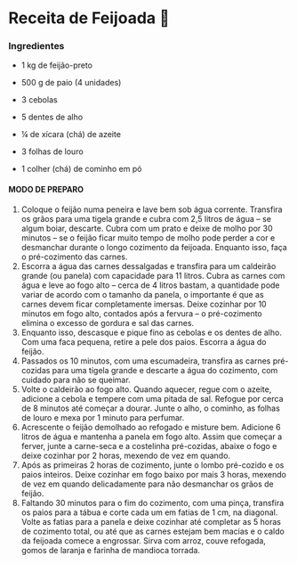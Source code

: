 # Receita de Feijoada :seedling:

### Ingredientes

- 1 kg de feijão-preto

- 500 g de paio (4 unidades)
- 3 cebolas
- 5 dentes de alho
- ¼ de xícara (chá) de azeite
- 3 folhas de louro
- 1 colher (chá) de cominho em pó

#### MODO DE PREPARO

1. Coloque o feijão numa peneira e lave bem sob água corrente. Transfira os grãos para uma tigela grande e cubra com 2,5 litros de água – se algum boiar, descarte. Cubra com um prato e deixe de molho por 30 minutos – se o feijão ficar muito tempo de molho pode perder a cor e desmanchar durante o longo cozimento da feijoada. Enquanto isso, faça o pré-cozimento das carnes.
2. Escorra a água das carnes dessalgadas e transfira para um caldeirão grande (ou panela) com capacidade para 11 litros. Cubra as carnes com água e leve ao fogo alto – cerca de 4 litros bastam, a quantidade pode variar de acordo com o tamanho da panela, o importante é que as carnes devem ficar completamente imersas. Deixe cozinhar por 10 minutos em fogo alto, contados após a fervura – o pré-cozimento elimina o excesso de gordura e sal das carnes. 
3. Enquanto isso, descasque e pique fino as cebolas e os dentes de alho. Com uma faca pequena, retire a pele dos paios. Escorra a água do feijão. 
4. Passados os 10 minutos, com uma escumadeira, transfira as carnes pré-cozidas para uma tigela grande e descarte a água do cozimento, com cuidado para não se queimar.
5. Volte o caldeirão ao fogo alto. Quando aquecer, regue com o azeite, adicione a cebola e tempere com uma pitada de sal. Refogue por cerca de 8 minutos até começar a dourar. Junte o alho, o cominho, as folhas de louro e mexa por 1 minuto para perfumar. 
6. Acrescente o feijão demolhado ao refogado e misture bem. Adicione 6 litros de água e mantenha a panela em fogo alto. Assim que começar a ferver, junte a carne-seca e a costelinha pré-cozidas, abaixe o fogo e deixe cozinhar por 2 horas, mexendo de vez em quando. 
7. Após as primeiras 2 horas de cozimento, junte o lombo pré-cozido e os paios inteiros. Deixe cozinhar em fogo baixo por mais 3 horas, mexendo de vez em quando delicadamente para não desmanchar os grãos de feijão. 
8. Faltando 30 minutos para o fim do cozimento, com uma pinça, transfira os paios para a tábua e corte cada um em fatias de 1 cm, na diagonal. Volte as fatias para a panela e deixe cozinhar até completar as 5 horas de cozimento total, ou até que as carnes estejam bem macias e o caldo da feijoada comece a engrossar. Sirva com arroz, couve refogada, gomos de laranja e farinha de mandioca torrada. 

